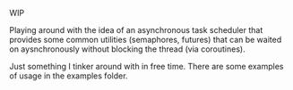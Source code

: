 WIP

Playing around with the idea of an asynchronous task scheduler that provides some common utilities (semaphores, futures) that can be waited on aysnchronously without blocking the thread (via coroutines).

Just something I tinker around with in free time.  There are some examples of usage in the examples folder.
